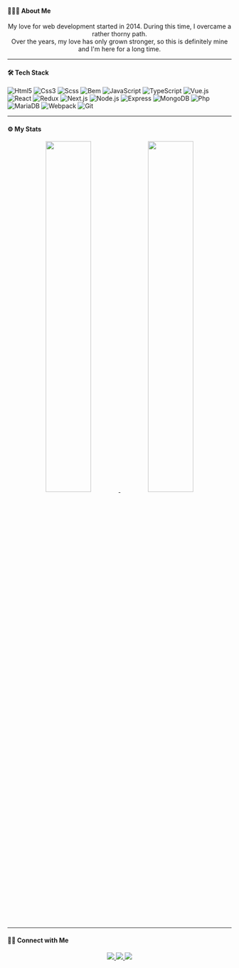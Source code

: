 #### 🧑🏻‍💻 About Me

<div align="center">
  My love for web development started in 2014. During this time, I overcame a rather thorny path.<br>
  Over the years, my love has only grown stronger, so this is definitely mine and I'm here for a long time.
</div>

---

#### 🛠 Tech Stack

![Html5](https://img.shields.io/badge/-Html5-05122A?style=flat&logo=html5)
![Css3](https://img.shields.io/badge/-Css3-05122A?style=flat&logo=css3&logoColor=1572B6)
![Scss](https://img.shields.io/badge/-Scss-05122A?style=flat&logo=sass)
![Bem](https://img.shields.io/badge/-Bem-05122A?style=flat&logo=bem)
![JavaScript](https://img.shields.io/badge/-JavaScript-05122A?style=flat&logo=javascript)
![TypeScript](https://img.shields.io/badge/-TypeScript-05122A?style=flat&logo=typescript)
![Vue.js](https://img.shields.io/badge/-Vue.js-05122A?style=flat&logo=vue.js)
![React](https://img.shields.io/badge/-React-05122A?style=flat&logo=react)
![Redux](https://img.shields.io/badge/-Redux-05122A?style=flat&logo=redux)
![Next.js](https://img.shields.io/badge/-Next.js-05122A?style=flat&logo=next.js)
![Node.js](https://img.shields.io/badge/-Node.js-05122A?style=flat&logo=node.js)
![Express](https://img.shields.io/badge/-Express-05122A?style=flat&logo=express)
![MongoDB](https://img.shields.io/badge/-MongoDB-05122A?style=flat&logo=mongodb)
![Php](https://img.shields.io/badge/-Php-05122A?style=flat&logo=php)
![MariaDB](https://img.shields.io/badge/-MariaDB-05122A?style=flat&logo=mariadb)
![Webpack](https://img.shields.io/badge/-Webpack-05122A?style=flat&logo=webpack)
![Git](https://img.shields.io/badge/-Git-05122A?style=flat&logo=git)

---

#### ⚙️ My Stats

<div align="center">
  <a href="https://github.com/andreyskorchenko">
    <img src="https://github-readme-stats.vercel.app/api?username=andreyskorchenko&theme=github_dark&hide_border=true&show_icons=true&count_private=true&include_all_commits=true" width="45%"
    />
  </a>
  <a href="https://github.com/andreyskorchenko">
    <img src="https://github-readme-stats.vercel.app/api/top-langs/?username=andreyskorchenko&theme=github_dark&hide_border=true&layout=compact" width="45%" />
  </a>
</div>

---

#### 🤝🏻 Connect with Me

<div align="center">
  <a href="https://t.me/andreyskorchenko">
    <img src="https://img.shields.io/badge/-andreyskorchenko-28A7E8?style=flat&logo=telegram&logoColor=white" />
  </a>
  
  <a href="mailto:andreyskorchenko@gmail.com">
    <img src="https://img.shields.io/badge/-andreyskorchenko@gmail.com-FF2400?style=flat&logo=gmail&logoColor=white" />
  </a>
  
  <a href="skype:andreyskorchenko">
    <img src="https://img.shields.io/badge/-andreyskorchenko-00AEEF?style=flat&logo=skype&logoColor=white" />
  </a>
</div>
